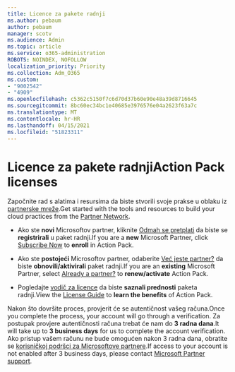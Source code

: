 ```yaml
---
title: Licence za pakete radnji
ms.author: pebaum
author: pebaum
manager: scotv
ms.audience: Admin
ms.topic: article
ms.service: o365-administration
ROBOTS: NOINDEX, NOFOLLOW
localization_priority: Priority
ms.collection: Adm_O365
ms.custom:
- "9002542"
- "4909"
ms.openlocfilehash: c5362c5150f7c6d70d37b60e90e48a39d8716645
ms.sourcegitcommit: 8bc60ec34bc1e40685e3976576e04a2623f63a7c
ms.translationtype: MT
ms.contentlocale: hr-HR
ms.lasthandoff: 04/15/2021
ms.locfileid: "51823311"
---
```

# <a name="action-pack-licenses"></a><span data-ttu-id="9e3ef-102">Licence za pakete radnji</span><span class="sxs-lookup"><span data-stu-id="9e3ef-102">Action Pack licenses</span></span>

<span data-ttu-id="9e3ef-103">Započnite rad s alatima i resursima da biste stvorili svoje prakse u oblaku iz [partnerske mreže](https://aka.ms/MPNActionPack).</span><span class="sxs-lookup"><span data-stu-id="9e3ef-103">Get started with the tools and resources to build your cloud practices from the [Partner Network](https://aka.ms/MPNActionPack).</span></span>

- <span data-ttu-id="9e3ef-104">Ako ste **novi** Microsoftov partner, kliknite [Odmah se pretplati](https://aka.ms/MPNActionPackNew) da biste se **registrirali** u paket radnji.</span><span class="sxs-lookup"><span data-stu-id="9e3ef-104">If you are a **new** Microsoft Partner, click [Subscribe Now](https://aka.ms/MPNActionPackNew) to **enroll** in Action Pack.</span></span>

- <span data-ttu-id="9e3ef-105">Ako ste **postojeći** Microsoftov partner, odaberite [Već jeste partner?](https://aka.ms/MPNActionPackExisting) da biste **obnovili/aktivirali** paket radnji.</span><span class="sxs-lookup"><span data-stu-id="9e3ef-105">If you are an **existing** Microsoft Partner, select [Already a partner?](https://aka.ms/MPNActionPackExisting) to **renew/activate** Action Pack.</span></span> 

- <span data-ttu-id="9e3ef-106">Pogledajte [vodič za licence](https://aka.ms/MPNActionPackGuide) da biste **saznali prednosti** paketa radnji.</span><span class="sxs-lookup"><span data-stu-id="9e3ef-106">View the [License Guide](https://aka.ms/MPNActionPackGuide) to **learn the benefits** of Action Pack.</span></span> 

<span data-ttu-id="9e3ef-107">Nakon što dovršite proces, provjerit će se autentičnost vašeg računa.</span><span class="sxs-lookup"><span data-stu-id="9e3ef-107">Once you complete the process, your account will go through a verification.</span></span> <span data-ttu-id="9e3ef-108">Za postupak provjere autentičnosti računa trebat će nam do **3 radna dana**.</span><span class="sxs-lookup"><span data-stu-id="9e3ef-108">It will take up to **3 business days** for us to complete the account verification.</span></span> <span data-ttu-id="9e3ef-109">Ako pristup vašem računu ne bude omogućen nakon 3 radna dana, obratite se [korisničkoj podršci za Microsoftove partnere](https://aka.ms/MPNActionPackSupport).</span><span class="sxs-lookup"><span data-stu-id="9e3ef-109">If access to your account is not enabled after 3 business days, please contact [Microsoft Partner support](https://aka.ms/MPNActionPackSupport).</span></span> 
